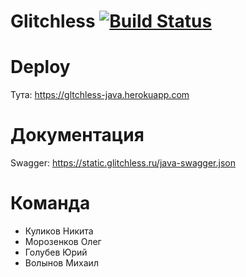# Glitchless [![Build Status](https://travis-ci.org/java-park-mail-ru/Glitchless-09-2017.svg?branch=dev)](https://travis-ci.org/java-park-mail-ru/Glitchless-09-2017)

# Deploy
Тута: https://gltchless-java.herokuapp.com
# Документация
Swagger: https://static.glitchless.ru/java-swagger.json
# Команда
- Куликов Никита
- Морозенков Олег
- Голубев Юрий
- Волынов Михаил
